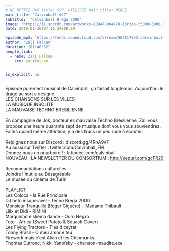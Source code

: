 ```yaml
---
# NE METTEZ PAS title: SVP. UTILISEZ main_title: MERCI.
main_title: "Calvinball #27"
subtitle:  "Calvinball Brega 2000"
image: "https://i1.sndcdn.com/artworks-000478004478-i3r3ao-t3000x3000.jpg"
date: 2019-01-26T07:11:24+00:00

episode_mp3: "https://feeds.soundcloud.com/stream/564817653-calvinball-radio-calvinball-27-calvinball-brega-2000.mp3"
author: "Zali Falcam"
duration: "01:48:32"
people_link: 
  - name: Zali Falcam
    key: zalifalcam


is_explicit: no
---
```


<PodcastHeader/>

<!-- ECRIRE LA DESCRIPTION DE L'EPISODE SOUS CETTE LIGNE -->
Episode purement musical de Calvinball, ça faisait longtemps. Aujourd'hui le tirage au sort a désigné <br>LES CHANSONS SUR LES VILLES<br>LA MUSIQUE INSOLITE<br>LA MAUVAISE TECHNO BRESILIENNE<br><br>En compagnie de Jok, docteur es mauvaise Techno Brésilienne, Zali vous propose une heure quarante sept de musique dont vous vous souviendrez. Faites quand même attention, y'a des trucs un peu rude à écouter.<br><br>Rejoignez nous sur Discord : discord.gg/4RnA9v7<br>Au aussi sur Twitter : twitter.com/Calvinball_FM<br>Donnez nous un pourboire ! : fr.tipeee.com/calvinball<br>NOUVEAU : LA NEWSLETTER DU CONSORTIUM : http://eepurl.com/gcFR29<br><br>Recommandations culturelles<br>Joindre l'Inutile au Désagréable<br>Le musée du cinéma de Turin<br><br>PLAYLIST<br>Les Colocs - la Rue Principale<br>DJ beto insuperavel - Tecno Brega 2000<br>Monsieur Tranquille (Roger Giguère) - Madame Thibault<br>Lilix et Didi - RIMINI<br>Marquinho e skema dance - Ouro Negro<br>Toto - Africa (Sweet Potato &amp; Squash Cover)<br>Les Flying Tractors - T'es d'ceyrat<br>Tonny Brasil - O meu amor e teu<br>Firework mais c'est Alvin et les Chipmunks<br>Thomas Dutronc, Nikki Yanofsky - chanson-maudite.exe

